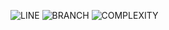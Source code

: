 ![LINE](https://img.shields.io/badge/line--coverage-98%25-brightgreen.svg)
![BRANCH](https://img.shields.io/badge/branch--coverage-91%25-brightgreen.svg)
![COMPLEXITY](https://img.shields.io/badge/complexity-1.31-brightgreen.svg)
